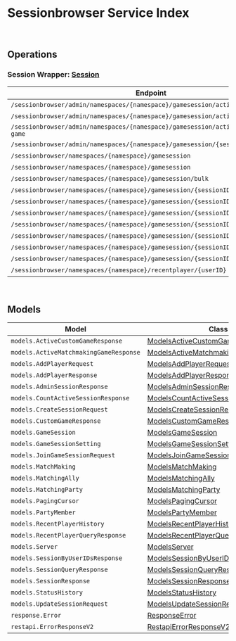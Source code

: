 # Sessionbrowser Service Index

&nbsp;  

## Operations

### Session Wrapper:  [Session](../src/main/java/net/accelbyte/sdk/api/sessionbrowser/wrappers/Session.java)
| Endpoint | Method | ID | Class | Example |
|---|---|---|---|---|
| `/sessionbrowser/admin/namespaces/{namespace}/gamesession/active/count` | GET | GetTotalActiveSession | [GetTotalActiveSession](../src/main/java/net/accelbyte/sdk/api/sessionbrowser/operations/session/GetTotalActiveSession.java) | [GetTotalActiveSession](../samples/cli/src/main/java/net/accelbyte/sdk/cli/api/sessionbrowser/session/GetTotalActiveSession.java) |
| `/sessionbrowser/admin/namespaces/{namespace}/gamesession/active/custom-game` | GET | GetActiveCustomGameSessions | [GetActiveCustomGameSessions](../src/main/java/net/accelbyte/sdk/api/sessionbrowser/operations/session/GetActiveCustomGameSessions.java) | [GetActiveCustomGameSessions](../samples/cli/src/main/java/net/accelbyte/sdk/cli/api/sessionbrowser/session/GetActiveCustomGameSessions.java) |
| `/sessionbrowser/admin/namespaces/{namespace}/gamesession/active/matchmaking-game` | GET | GetActiveMatchmakingGameSessions | [GetActiveMatchmakingGameSessions](../src/main/java/net/accelbyte/sdk/api/sessionbrowser/operations/session/GetActiveMatchmakingGameSessions.java) | [GetActiveMatchmakingGameSessions](../samples/cli/src/main/java/net/accelbyte/sdk/cli/api/sessionbrowser/session/GetActiveMatchmakingGameSessions.java) |
| `/sessionbrowser/admin/namespaces/{namespace}/gamesession/{sessionID}` | GET | AdminGetSession | [AdminGetSession](../src/main/java/net/accelbyte/sdk/api/sessionbrowser/operations/session/AdminGetSession.java) | [AdminGetSession](../samples/cli/src/main/java/net/accelbyte/sdk/cli/api/sessionbrowser/session/AdminGetSession.java) |
| `/sessionbrowser/namespaces/{namespace}/gamesession` | GET | QuerySession | [QuerySession](../src/main/java/net/accelbyte/sdk/api/sessionbrowser/operations/session/QuerySession.java) | [QuerySession](../samples/cli/src/main/java/net/accelbyte/sdk/cli/api/sessionbrowser/session/QuerySession.java) |
| `/sessionbrowser/namespaces/{namespace}/gamesession` | POST | CreateSession | [CreateSession](../src/main/java/net/accelbyte/sdk/api/sessionbrowser/operations/session/CreateSession.java) | [CreateSession](../samples/cli/src/main/java/net/accelbyte/sdk/cli/api/sessionbrowser/session/CreateSession.java) |
| `/sessionbrowser/namespaces/{namespace}/gamesession/bulk` | GET | GetSessionByUserIDs | [GetSessionByUserIDs](../src/main/java/net/accelbyte/sdk/api/sessionbrowser/operations/session/GetSessionByUserIDs.java) | [GetSessionByUserIDs](../samples/cli/src/main/java/net/accelbyte/sdk/cli/api/sessionbrowser/session/GetSessionByUserIDs.java) |
| `/sessionbrowser/namespaces/{namespace}/gamesession/{sessionID}` | GET | GetSession | [GetSession](../src/main/java/net/accelbyte/sdk/api/sessionbrowser/operations/session/GetSession.java) | [GetSession](../samples/cli/src/main/java/net/accelbyte/sdk/cli/api/sessionbrowser/session/GetSession.java) |
| `/sessionbrowser/namespaces/{namespace}/gamesession/{sessionID}` | PUT | UpdateSession | [UpdateSession](../src/main/java/net/accelbyte/sdk/api/sessionbrowser/operations/session/UpdateSession.java) | [UpdateSession](../samples/cli/src/main/java/net/accelbyte/sdk/cli/api/sessionbrowser/session/UpdateSession.java) |
| `/sessionbrowser/namespaces/{namespace}/gamesession/{sessionID}` | DELETE | DeleteSession | [DeleteSession](../src/main/java/net/accelbyte/sdk/api/sessionbrowser/operations/session/DeleteSession.java) | [DeleteSession](../samples/cli/src/main/java/net/accelbyte/sdk/cli/api/sessionbrowser/session/DeleteSession.java) |
| `/sessionbrowser/namespaces/{namespace}/gamesession/{sessionID}/join` | POST | JoinSession | [JoinSession](../src/main/java/net/accelbyte/sdk/api/sessionbrowser/operations/session/JoinSession.java) | [JoinSession](../samples/cli/src/main/java/net/accelbyte/sdk/cli/api/sessionbrowser/session/JoinSession.java) |
| `/sessionbrowser/namespaces/{namespace}/gamesession/{sessionID}/localds` | DELETE | DeleteSessionLocalDS | [DeleteSessionLocalDS](../src/main/java/net/accelbyte/sdk/api/sessionbrowser/operations/session/DeleteSessionLocalDS.java) | [DeleteSessionLocalDS](../samples/cli/src/main/java/net/accelbyte/sdk/cli/api/sessionbrowser/session/DeleteSessionLocalDS.java) |
| `/sessionbrowser/namespaces/{namespace}/gamesession/{sessionID}/player` | POST | AddPlayerToSession | [AddPlayerToSession](../src/main/java/net/accelbyte/sdk/api/sessionbrowser/operations/session/AddPlayerToSession.java) | [AddPlayerToSession](../samples/cli/src/main/java/net/accelbyte/sdk/cli/api/sessionbrowser/session/AddPlayerToSession.java) |
| `/sessionbrowser/namespaces/{namespace}/gamesession/{sessionID}/player/{userID}` | DELETE | RemovePlayerFromSession | [RemovePlayerFromSession](../src/main/java/net/accelbyte/sdk/api/sessionbrowser/operations/session/RemovePlayerFromSession.java) | [RemovePlayerFromSession](../samples/cli/src/main/java/net/accelbyte/sdk/cli/api/sessionbrowser/session/RemovePlayerFromSession.java) |
| `/sessionbrowser/namespaces/{namespace}/recentplayer/{userID}` | GET | GetRecentPlayer | [GetRecentPlayer](../src/main/java/net/accelbyte/sdk/api/sessionbrowser/operations/session/GetRecentPlayer.java) | [GetRecentPlayer](../samples/cli/src/main/java/net/accelbyte/sdk/cli/api/sessionbrowser/session/GetRecentPlayer.java) |


&nbsp;  

## Models

| Model | Class |
|---|---|
| `models.ActiveCustomGameResponse` | [ModelsActiveCustomGameResponse](../src/main/java/net/accelbyte/sdk/api/sessionbrowser/models/ModelsActiveCustomGameResponse.java) |
| `models.ActiveMatchmakingGameResponse` | [ModelsActiveMatchmakingGameResponse](../src/main/java/net/accelbyte/sdk/api/sessionbrowser/models/ModelsActiveMatchmakingGameResponse.java) |
| `models.AddPlayerRequest` | [ModelsAddPlayerRequest](../src/main/java/net/accelbyte/sdk/api/sessionbrowser/models/ModelsAddPlayerRequest.java) |
| `models.AddPlayerResponse` | [ModelsAddPlayerResponse](../src/main/java/net/accelbyte/sdk/api/sessionbrowser/models/ModelsAddPlayerResponse.java) |
| `models.AdminSessionResponse` | [ModelsAdminSessionResponse](../src/main/java/net/accelbyte/sdk/api/sessionbrowser/models/ModelsAdminSessionResponse.java) |
| `models.CountActiveSessionResponse` | [ModelsCountActiveSessionResponse](../src/main/java/net/accelbyte/sdk/api/sessionbrowser/models/ModelsCountActiveSessionResponse.java) |
| `models.CreateSessionRequest` | [ModelsCreateSessionRequest](../src/main/java/net/accelbyte/sdk/api/sessionbrowser/models/ModelsCreateSessionRequest.java) |
| `models.CustomGameResponse` | [ModelsCustomGameResponse](../src/main/java/net/accelbyte/sdk/api/sessionbrowser/models/ModelsCustomGameResponse.java) |
| `models.GameSession` | [ModelsGameSession](../src/main/java/net/accelbyte/sdk/api/sessionbrowser/models/ModelsGameSession.java) |
| `models.GameSessionSetting` | [ModelsGameSessionSetting](../src/main/java/net/accelbyte/sdk/api/sessionbrowser/models/ModelsGameSessionSetting.java) |
| `models.JoinGameSessionRequest` | [ModelsJoinGameSessionRequest](../src/main/java/net/accelbyte/sdk/api/sessionbrowser/models/ModelsJoinGameSessionRequest.java) |
| `models.MatchMaking` | [ModelsMatchMaking](../src/main/java/net/accelbyte/sdk/api/sessionbrowser/models/ModelsMatchMaking.java) |
| `models.MatchingAlly` | [ModelsMatchingAlly](../src/main/java/net/accelbyte/sdk/api/sessionbrowser/models/ModelsMatchingAlly.java) |
| `models.MatchingParty` | [ModelsMatchingParty](../src/main/java/net/accelbyte/sdk/api/sessionbrowser/models/ModelsMatchingParty.java) |
| `models.PagingCursor` | [ModelsPagingCursor](../src/main/java/net/accelbyte/sdk/api/sessionbrowser/models/ModelsPagingCursor.java) |
| `models.PartyMember` | [ModelsPartyMember](../src/main/java/net/accelbyte/sdk/api/sessionbrowser/models/ModelsPartyMember.java) |
| `models.RecentPlayerHistory` | [ModelsRecentPlayerHistory](../src/main/java/net/accelbyte/sdk/api/sessionbrowser/models/ModelsRecentPlayerHistory.java) |
| `models.RecentPlayerQueryResponse` | [ModelsRecentPlayerQueryResponse](../src/main/java/net/accelbyte/sdk/api/sessionbrowser/models/ModelsRecentPlayerQueryResponse.java) |
| `models.Server` | [ModelsServer](../src/main/java/net/accelbyte/sdk/api/sessionbrowser/models/ModelsServer.java) |
| `models.SessionByUserIDsResponse` | [ModelsSessionByUserIDsResponse](../src/main/java/net/accelbyte/sdk/api/sessionbrowser/models/ModelsSessionByUserIDsResponse.java) |
| `models.SessionQueryResponse` | [ModelsSessionQueryResponse](../src/main/java/net/accelbyte/sdk/api/sessionbrowser/models/ModelsSessionQueryResponse.java) |
| `models.SessionResponse` | [ModelsSessionResponse](../src/main/java/net/accelbyte/sdk/api/sessionbrowser/models/ModelsSessionResponse.java) |
| `models.StatusHistory` | [ModelsStatusHistory](../src/main/java/net/accelbyte/sdk/api/sessionbrowser/models/ModelsStatusHistory.java) |
| `models.UpdateSessionRequest` | [ModelsUpdateSessionRequest](../src/main/java/net/accelbyte/sdk/api/sessionbrowser/models/ModelsUpdateSessionRequest.java) |
| `response.Error` | [ResponseError](../src/main/java/net/accelbyte/sdk/api/sessionbrowser/models/ResponseError.java) |
| `restapi.ErrorResponseV2` | [RestapiErrorResponseV2](../src/main/java/net/accelbyte/sdk/api/sessionbrowser/models/RestapiErrorResponseV2.java) |
